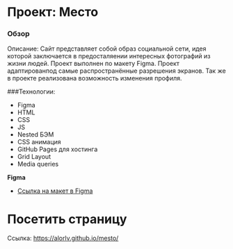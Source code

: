 # Проект: Место

### Обзор
Описание: Cайт представляет собой образ социальной сети, идея которой заключается в предосталяении интересных фотографий из жизни людей. Проект выполнен по макету Figma. Проект адаптированпод самые распространённые разрешения экранов. Так же в проекте реализована возможность изменения профиля. 

###Технологии:
* Figma
* HTML
* CSS
* JS
* Nested БЭМ
* CSS анимация
* GitHub Pages для хостинга
* Grid Layout
* Media queries

**Figma**
* [Ссылка на макет в Figma](https://www.figma.com/file/2cn9N9jSkmxD84oJik7xL7/JavaScript.-Sprint-4?node-id=0%3A1)

# Посетить страницу 
 Ссылка: https://alorlv.github.io/mesto/